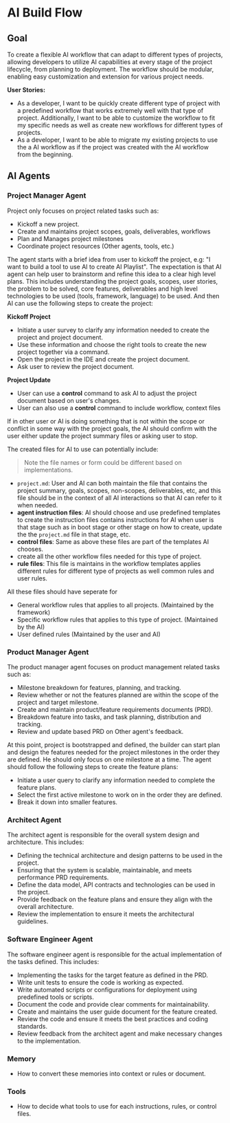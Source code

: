 # AI Build Flow

## Goal

To create a flexible AI workflow that can adapt to different types of projects, allowing developers to utilize AI capabilities at every stage of the project lifecycle, from planning to deployment. The workflow should be modular, enabling easy customization and extension for various project needs.

**User Stories:**
- As a developer, I want to be quickly create different type of project with a predefined workflow that works extremely well with that type of project. Additionally, I want to be able to customize the workflow to fit my specific needs as well as create new workflows for different types of projects.
- As a developer, I want to be able to migrate my existing projects to use the a AI workflow as if the project was created with the AI workflow from the beginning.

## AI Agents

### Project Manager Agent
Project only focuses on project related tasks such as:

- Kickoff a new project.
- Create and maintains project scopes, goals, deliverables, workflows
- Plan and Manages project milestones
- Coordinate project resources (Other agents, tools, etc.)

The agent starts with a brief idea from user to kickoff the project, e.g: "I want to build a tool to use AI to create AI Playlist". The expectation is that AI agent can help user to brainstorm and refine this idea to a clear high level plans. This includes understanding the project goals, scopes, user stories, the problem to be solved, core features, deliverables and high level technologies to be used (tools, framework, language) to be used. And then AI can use the following steps to create the project:

**Kickoff Project**
- Initiate a user survey to clarify any information needed to create the project and project document.
- Use these information and choose the right tools to create the new project together via a command.
- Open the project in the IDE and create the project document.
- Ask user to review the project document.

**Project Update**
- User can use a **control** command to ask AI to adjust the project document based on user's changes.
- User can also use a **control** command to include workflow, context files


If in other user or AI is doing something that is not within the scope or conflict in some way with the project goals, the AI should confirm with the user either update the project summary files or asking user to stop.

The created files for AI to use can potentially include:
> Note the file names or form could be different based on implementations.
- `project.md`: User and AI can both maintain the file that contains the project summary, goals, scopes, non-scopes, deliverables, etc, and this file should be in the context of all AI interactions so that AI can refer to it when needed.
- **agent instruction files**: AI should choose and use predefined templates to create the instruction files contains instructions for AI when user is that stage such as in boot stage or other stage on how to create, update the the `project.md` file in that stage, etc.
- **control files**: Same as above these files are part of the templates AI chooses.
- create all the other workflow files needed for this type of project.
- **rule files**: This file is maintains in the workflow templates applies different rules for different type of projects as well common rules and user rules.

All these files should have seperate for
- General workflow rules that applies to all projects. (Maintained by the framework)
- Specific workflow rules that applies to this type of project. (Maintained by the AI)
- User defined rules (Maintained by the user and AI)


### Product Manager Agent

The product manager agent focuses on product management related tasks such as:
- Milestone breakdown for features, planning, and tracking.
- Review whether or not the features planned are within the scope of the project and target milestone.
- Create and maintain product/feature requirements documents (PRD).
- Breakdown feature into tasks, and task planning, distribution and tracking.
- Review and update based PRD on Other agent's feedback.

At this point, project is bootstrapped and defined, the builder can start plan and design the features needed for the project milestones in the order they are defined. He should only focus on one milestone at a time. The agent should follow the following steps to create the feature plans:
- Initiate a user query to clarify any information needed to complete the feature plans.
- Select the first active milestone to work on in the order they are defined.
- Break it down into smaller features.

### Architect Agent

The architect agent is responsible for the overall system design and architecture. This includes:
- Defining the technical architecture and design patterns to be used in the project.
- Ensuring that the system is scalable, maintainable, and meets performance PRD requirements.
- Define the data model, API contracts and technologies can be used in the project.
- Provide feedback on the feature plans and ensure they align with the overall architecture.
- Review the implementation to ensure it meets the architectural guidelines.

### Software Engineer Agent

The software engineer agent is responsible for the actual implementation of the tasks defined. This includes:
- Implementing the tasks for the target feature as defined in the PRD.
- Write unit tests to ensure the code is working as expected.
- Write automated scripts or configurations for deployment using predefined tools or scripts.
- Document the code and provide clear comments for maintainability.
- Create and maintains the user guide document for the feature created.
- Review the code and ensure it meets the best practices and coding standards.
- Review feedback from the architect agent and make necessary changes to the implementation.


### Memory

- How to convert these memories into context or rules or document.

### Tools
- How to decide what tools to use for each instructions, rules, or control files.